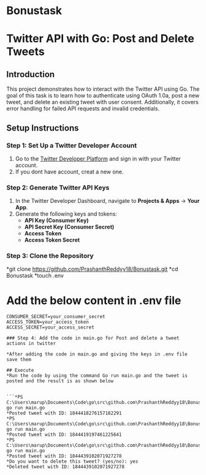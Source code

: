 # Bonustask

# Twitter API with Go: Post and Delete Tweets

## Introduction

This project demonstrates how to interact with the Twitter API using Go. The goal of this task  is to learn how to authenticate using OAuth 1.0a, post a new tweet, and delete an existing tweet with user consent. Additionally, it covers error handling for failed API requests and invalid credentials.



## Setup Instructions

### Step 1: Set Up a Twitter Developer Account

1. Go to the [Twitter Developer Platform](https://developer.twitter.com/) and sign in with your Twitter account.
2. If you dont have account, creat a new one.

### Step 2: Generate Twitter API Keys

1. In the Twitter Developer Dashboard, navigate to **Projects & Apps** → **Your App**.
2. Generate the following keys and tokens:
   - **API Key (Consumer Key)**
   - **API Secret Key (Consumer Secret)**
   - **Access Token**
   - **Access Token Secret**


### Step 3: Clone the Repository

*git clone https://github.com/PrashanthReddyy18/Bonustask.git
*cd Bonustask
*touch .env  

# Add the below content in .env file
```CONSUMER_KEY=your_consumer_key
CONSUMER_SECRET=your_consumer_secret
ACCESS_TOKEN=your_access_token
ACCESS_SECRET=your_access_secret

### Step 4: Add the code in main.go for Post and delete a tweet actions in twitter

*After adding the code in main.go and giving the keys in .env file save them

## Execute
*Run the code by using the command Go run main.go and the tweet is posted and the result is as shown below


```*PS C:\Users\marup\Documents\Code\go\src\github.com\PrashanthReddyy18\Bonustask> go run main.go
*Posted tweet with ID: 1844418276157182291
*PS C:\Users\marup\Documents\Code\go\src\github.com\PrashanthReddyy18\Bonustask> go run main.go
*Posted tweet with ID: 1844419197461225641
*PS C:\Users\marup\Documents\Code\go\src\github.com\PrashanthReddyy18\Bonustask> go run main.go
*Posted tweet with ID: 1844439102071927278
*Do you want to delete this tweet? (yes/no): yes
*Deleted tweet with ID: 1844439102071927278

